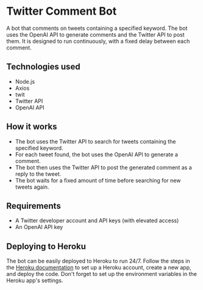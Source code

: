 # Twitter Comment Bot
A bot that comments on tweets containing a specified keyword. The bot uses the OpenAI API to generate comments and the Twitter API to post them. It is designed to run continuously, with a fixed delay between each comment.

## Technologies used
* Node.js
* Axios 
* twit 
* Twitter API
* OpenAI API

## How it works
* The bot uses the Twitter API to search for tweets containing the specified keyword.
* For each tweet found, the bot uses the OpenAI API to generate a comment.
* The bot then uses the Twitter API to post the generated comment as a reply to the tweet.
* The bot waits for a fixed amount of time before searching for new tweets again.

## Requirements
* A Twitter developer account and API keys (with elevated access)
* An OpenAI API key


## Deploying to Heroku
The bot can be easily deployed to Heroku to run 24/7. Follow the steps in the [Heroku documentation](https://devcenter.heroku.com/articles/getting-started-with-nodejs) to set up a Heroku account, create a new app, and deploy the code. Don't forget to set up the environment variables in the Heroku app's settings.

